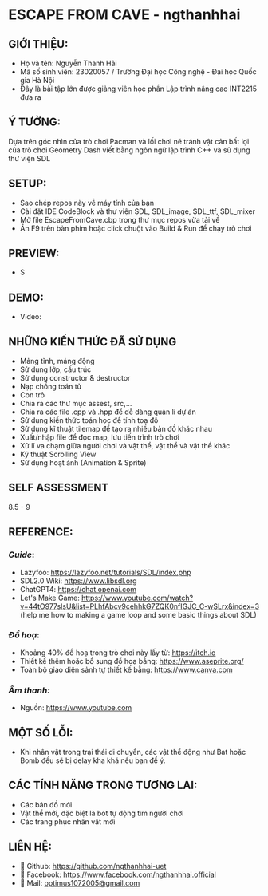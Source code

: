 # **ESCAPE FROM CAVE - ngthanhhai**
## GIỚI THIỆU:
+ Họ và tên: Nguyễn Thanh Hải
+ Mã số sinh viên: 23020057 / Trường Đại học Công nghệ - Đại học Quốc gia Hà Nội
+ Đây là bài tập lớn được giảng viên học phần Lập trình nâng cao INT2215 đưa ra
## Ý TƯỞNG:
Dựa trên góc nhìn của trò chơi Pacman và lối chơi né tránh vật cản bất lợi của trò chơi Geometry Dash viết bằng ngôn ngữ lập trình C++ và sử dụng thư viện SDL
## SETUP:
+ Sao chép repos này về máy tính của bạn
+ Cài đặt IDE CodeBlock và thư viện SDL, SDL_image, SDL_ttf, SDL_mixer
+ Mở file EscapeFromCave.cbp trong thư mục repos vừa tải về
+ Ấn F9 trên bàn phím hoặc click chuột vào Build & Run để chạy trò chơi
## PREVIEW:
+ S
## DEMO:
+ Video:
## NHỮNG KIẾN THỨC ĐÃ SỬ DỤNG
+ Mảng tĩnh, mảng động
+ Sử dụng lớp, cấu trúc
+ Sử dụng constructor & destructor
+ Nạp chồng toán tử
+ Con trỏ
+ Chia ra các thư mục assest, src,...
+ Chia ra các file .cpp và .hpp để dễ dàng quản lí dự án
+ Sử dụng kiến thức toán học để tính toạ độ
+ Sử dụng kĩ thuật tilemap để tạo ra nhiều bản đồ khác nhau
+ Xuất/nhập file để đọc map, lưu tiến trình trò chơi
+ Xử lí va chạm giữa người chơi và vật thể, vật thể và vật thể khác
+ Kỹ thuật Scrolling View
+ Sử dụng hoạt ảnh (Animation & Sprite)
## SELF ASSESSMENT
8.5 - 9
## REFERENCE:
### *Guide*:
+ Lazyfoo: https://lazyfoo.net/tutorials/SDL/index.php
+ SDL2.0 Wiki: https://www.libsdl.org
+ ChatGPT4: https://chat.openai.com
+ Let's Make Game: https://www.youtube.com/watch?v=44tO977slsU&list=PLhfAbcv9cehhkG7ZQK0nfIGJC_C-wSLrx&index=3 (help me how to making a game loop and some basic things about SDL)
### *Đồ hoạ*: 
+ Khoảng 40% đồ hoạ trong trò chơi này lấy từ: https://itch.io
+ Thiết kế thêm hoặc bổ sung đồ hoạ bằng: https://www.aseprite.org/
+ Toàn bộ giao diện sảnh tự thiết kế bằng: https://www.canva.com
### *Âm thanh:*
+ Nguồn: https://www.youtube.com
## MỘT SỐ LỖI:
+ Khi nhân vật trong trại thái di chuyển, các vật thể động như Bat hoặc Bomb đều sẽ bị delay kha khá nếu bạn để ý.
## CÁC TÍNH NĂNG TRONG TƯƠNG LAI:
+ Các bản đồ mới
+ Vật thể mới, đặc biệt là bot tự động tìm người chơi
+ Các trang phục nhân vật mới
## LIÊN HỆ:
+ 💩 Github: https://github.com/ngthanhhai-uet
+ 💩 Facebook: https://www.facebook.com/ngthanhhai.official
+ 📧 Mail: optimus1072005@gmail.com

